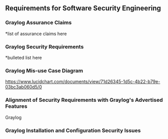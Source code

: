 ## Requirements for Software Security Engineering

### Graylog Assurance Claims

*list of assurance claims here

### Graylog Security Requirements

*bulleted list here

### Graylog Mis-use Case Diagram

https://www.lucidchart.com/documents/view/71d26345-1d5c-4b22-b79e-03bc3ab060d5/0
  
  
### Alignment of Security Requirements with Graylog's Advertised Features

Graylog 



### Graylog Installation and Configuration Security Issues  
  

